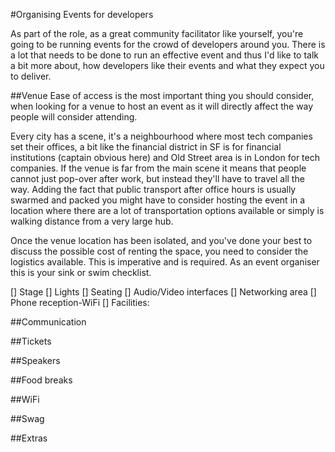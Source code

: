 #Organising Events for developers

As part of the role, as a great community facilitator like yourself, you're going to be running events for the crowd of developers around you.
There is a lot that needs to be done to run an effective event and thus I'd like to talk a bit more about, how developers like their events and what they expect you to deliver.

##Venue
Ease of access is the most important thing you should consider, when looking for a venue to host an event as it will directly affect the way people will consider attending.

Every city has a scene, it's a neighbourhood where most tech companies set their offices, a bit like the financial district in SF is for financial institutions (captain obvious here) and Old Street area is in London for tech companies. If the venue is far from the main scene it means that people cannot just pop-over after work, but instead they'll have to travel all the way. Adding the fact that public transport after office hours is usually swarmed and packed you might have to consider hosting the event in a location where there are a lot of transportation options available or simply is walking distance from a very large hub.

Once the venue location has been isolated, and you've done your best to discuss the possible cost of renting the space, you need to consider the logistics available. This is imperative and is required. As an event organiser this is your sink or swim checklist.

[] Stage
[] Lights
[] Seating
[] Audio/Video interfaces
[] Networking area
[] Phone reception-WiFi
[] Facilities:

##Communication

##Tickets

##Speakers

##Food breaks

##WiFi

##Swag

##Extras
